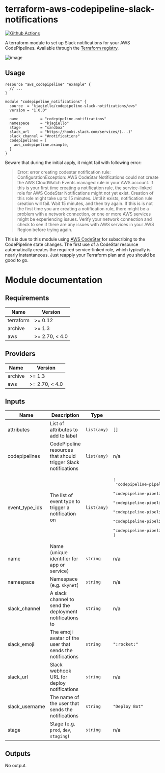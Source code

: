 # terraform-aws-codepipeline-slack-notifications

[![Github Actions](https://github.com/kjagiello/terraform-aws-codepipeline-slack-notifications/workflows/CI/badge.svg)](https://github.com/kjagiello/terraform-aws-codepipeline-slack-notifications/actions?workflow=CI)

A terraform module to set up Slack notifications for your AWS CodePipelines. Available through the [Terraform registry](https://registry.terraform.io/modules/kjagiello/codepipeline-slack-notifications/aws).

![image](https://user-images.githubusercontent.com/74944/71839994-b660bf00-30bc-11ea-8e5e-4d8850da6900.png)

## Usage

```hcl
resource "aws_codepipeline" "example" {
  // ...
}

module "codepipeline_notifications" {
  source  = "kjagiello/codepipeline-slack-notifications/aws"
  version = "1.0.0"

  name          = "codepipeline-notifications"
  namespace     = "kjagiello"
  stage         = "sandbox"
  slack_url     = "https://hooks.slack.com/services/(...)"
  slack_channel = "#notifications"
  codepipelines = [
    aws_codepipeline.example,
  ]
}
```

Beware that during the initial apply, it might fail with following error:

> Error: error creating codestar notification rule: ConfigurationException: AWS
> CodeStar Notifications could not create the AWS CloudWatch Events managed
> rule in your AWS account. If this is your first time creating a notification
> rule, the service-linked role for AWS CodeStar Notifications might not yet
> exist. Creation of this role might take up to 15 minutes. Until it exists,
> notification rule creation will fail. Wait 15 minutes, and then try again. If
> this is is not the first time you are creating a notification rule, there
> might be a problem with a network connection, or one or more AWS services
> might be experiencing issues. Verify your network connection and check to see
> if there are any issues with AWS services in your AWS Region before trying
> again.

This is due to this module using [AWS CodeStar](https://aws.amazon.com/codestar/)
for subscribing to the CodePipeline state changes. The first use of a CodeStar
resource automatically creates the required service-linked role, which
typically is nearly instantaneous. Just reapply your Terraform plan and you
should be good to go.

# Module documentation

<!-- BEGINNING OF PRE-COMMIT-TERRAFORM DOCS HOOK -->
## Requirements

| Name | Version |
|------|---------|
| terraform | >= 0.12 |
| archive | >= 1.3 |
| aws | >= 2.70, < 4.0 |

## Providers

| Name | Version |
|------|---------|
| archive | >= 1.3 |
| aws | >= 2.70, < 4.0 |

## Inputs

| Name | Description | Type | Default | Required |
|------|-------------|------|---------|:--------:|
| attributes | List of attributes to add to label | `list(any)` | `[]` | no |
| codepipelines | CodePipeline resources that should trigger Slack notifications | `list(any)` | n/a | yes |
| event\_type\_ids | The list of event type to trigger a notification on | `list(any)` | <pre>[<br>  "codepipeline-pipeline-pipeline-execution-failed",<br>  "codepipeline-pipeline-pipeline-execution-canceled",<br>  "codepipeline-pipeline-pipeline-execution-started",<br>  "codepipeline-pipeline-pipeline-execution-resumed",<br>  "codepipeline-pipeline-pipeline-execution-succeeded",<br>  "codepipeline-pipeline-pipeline-execution-superseded"<br>]</pre> | no |
| name | Name (unique identifier for app or service) | `string` | n/a | yes |
| namespace | Namespace (e.g. `skynet`) | `string` | n/a | yes |
| slack\_channel | A slack channel to send the deployment notifications to | `string` | n/a | yes |
| slack\_emoji | The emoji avatar of the user that sends the notifications | `string` | `":rocket:"` | no |
| slack\_url | Slack webhook URL for deploy notifications | `string` | n/a | yes |
| slack\_username | The name of the user that sends the notifications | `string` | `"Deploy Bot"` | no |
| stage | Stage (e.g. `prod`, `dev`, `staging`) | `string` | n/a | yes |

## Outputs

No output.
<!-- END OF PRE-COMMIT-TERRAFORM DOCS HOOK -->
